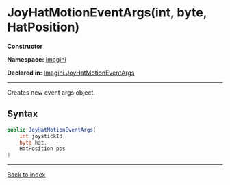 # JoyHatMotionEventArgs(int, byte, HatPosition)

**Constructor**

**Namespace:** [Imagini](Imagini.md)

**Declared in:** [Imagini.JoyHatMotionEventArgs](Imagini.JoyHatMotionEventArgs.md)

------



Creates new event args object.


## Syntax

```csharp
public JoyHatMotionEventArgs(
	int joystickId,
	byte hat,
	HatPosition pos
)
```

------

[Back to index](index.md)